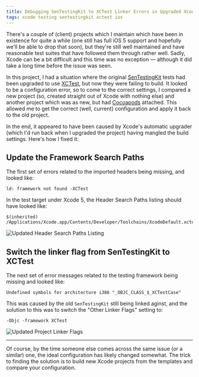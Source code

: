 ```yaml
---
title: Debugging SenTestingKit to XCTest Linker Errors in Upgraded Xcode Projects
tags: xcode testing sentestingkit xctest ios
---
```


There's a couple of (client) projects which I maintain which have been in
existence for quite a while (one still has full iOS 5 support and hopefully
we'll be able to drop that soon), but they're still well maintained and have
reasonable test suites that have followed them through rather well. Sadly,
Xcode can be a bit difficult and this time was no exception &mdash; although
it did take a long time before the issue was seen.

In this project, I had a situation where the original [SenTestingKit][] tests
had been upgraded to use [XCTest][], but now they were failing to build. It
looked to be a configuration error, so to come to the correct settings, I
compared a new project (so, created straight out of Xcode with nothing else)
and another project which was as new, but had [Cocoapods][] attached. This
allowed me to get the correct (well, current) configuration and apply it back
to the old project.

In the end, it appeared to have been caused by Xcode's automatic upgrader
(which I'd run back when I upgraded the project) having mangled the build
settings. Here's how I fixed it:

## Update the Framework Search Paths

The first set of errors related to the imported headers being missing, and
looked like:

```
ld: framework not found -XCTest
```

In the test target under Xcode 5, the Header Search Paths listing should have
looked like:

```
$(inherited)
/Applications/Xcode.app/Contents/Developer/Toolchains/XcodeDefault.xctoolchain/usr/include
```

![Updated Header Search Paths Listing](/images/upgraded_xcode_project_header_search_paths_listing.png)

## Switch the linker flag from SenTestingKit to XCTest

The next set of error messages related to the testing framework being missing
and looked like:

```
Undefined symbols for architecture i386 "_OBJC_CLASS_$_XCTestCase"
```

This was caused by the old `SenTestingKit` still being linked aginst, and the
solution to this was to switch the "Other Linker Flags" setting to:

```
-Objc -framework XCTest
```

![Updated Project Linker Flags](/images/upgraded_xcode_project_linker_flags.png)

---

Of course, by the time someone else comes across the same issue (or a similar)
one, the ideal configuration has likely changed somewhat. The trick to finding
the solution is to build new Xcode projects from the templates and compare
your configuration.

[SenTestingKit]: http://www.sente.ch/software/ocunit/
[XCTest]: https://developer.apple.com/library/ios/documentation/ToolsLanguages/Conceptual/Xcode_Overview/UnitTestYourApp/UnitTestYourApp.html#//apple_ref/doc/uid/TP40010215-CH21-SW1
[Cocoapods]: http://cocoapods.org
